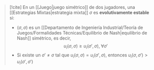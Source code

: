 
>[!cite] En un [[Juego|juego simétrico]] de dos jugadores, una [[Estrategias Mixtas|estrategia mixta]] $\sigma$ es **evolutivamente estable** si: 
>- $(\sigma,\sigma)$ es un [[Departamento de Ingeniería Industrial/Teoría de Juegos/Formalidades Técnicas/Equilibrio de Nash|equilibrio de Nash]] simétrico, es decir,
> $$u_i(\sigma,\sigma)\geq u_i(\sigma',\sigma),\;\forall\sigma'$$
> - Si existe un $\sigma'\neq\sigma$ tal que $u_i(\sigma,\sigma)=u_i(\sigma',\sigma)$, entonces $u_i(\sigma,\sigma')>u_i(\sigma',\sigma')$ 







